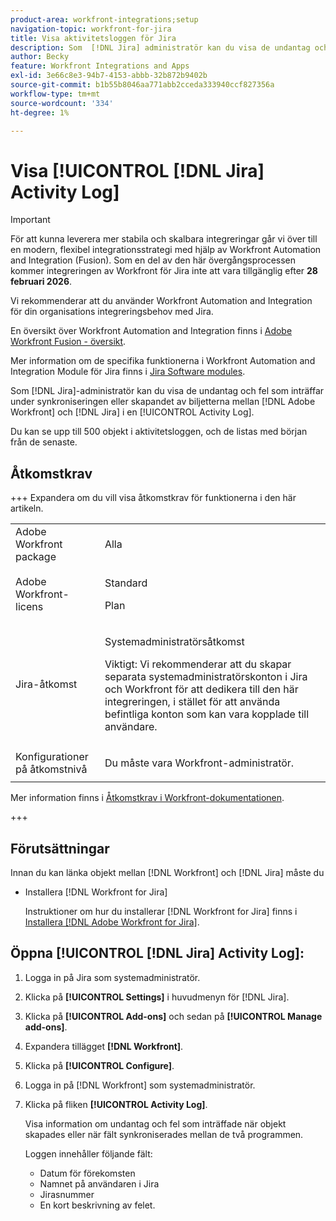 ```yaml
---
product-area: workfront-integrations;setup
navigation-topic: workfront-for-jira
title: Visa aktivitetsloggen för Jira
description: Som  [!DNL Jira] administratör kan du visa de undantag och fel som inträffar under synkroniseringen eller skapandet av biljetterna mellan [!DNL Adobe Workfront] och [!DNL Jira] i en aktivitetslogg.
author: Becky
feature: Workfront Integrations and Apps
exl-id: 3e66c8e3-94b7-4153-abbb-32b872b9402b
source-git-commit: b1b55b8046aa771abb2cceda333940ccf827356a
workflow-type: tm+mt
source-wordcount: '334'
ht-degree: 1%

---
```


# Visa [!UICONTROL [!DNL Jira] Activity Log]

>[!IMPORTANT]
>
>För att kunna leverera mer stabila och skalbara integreringar går vi över till en modern, flexibel integrationsstrategi med hjälp av Workfront Automation and Integration (Fusion). Som en del av den här övergångsprocessen kommer integreringen av Workfront för Jira inte att vara tillgänglig efter **28 februari 2026**.
>
>Vi rekommenderar att du använder Workfront Automation and Integration för din organisations integreringsbehov med Jira.
>
>En översikt över Workfront Automation and Integration finns i [Adobe Workfront Fusion - översikt](https://experienceleague.adobe.com/sv/docs/workfront-fusion/using/get-started-with-fusion/understand-workfront-fusion/workfront-fusion-overview).
>
>Mer information om de specifika funktionerna i Workfront Automation and Integration Module för Jira finns i [Jira Software modules](https://experienceleague.adobe.com/sv/docs/workfront-fusion/using/references/apps-and-their-modules/third-party-app-connectors/jira-software-modules).

<!--

>[!IMPORTANT]
>
>To deliver more stable and scalable integrations, we're shifting to a modern, flexible integration approach using Workfront Automation and Integration (Fusion). As part of this transition process, the Workfront for Jira integration will not be available after **February 28, 2026**. 
>
>We recommend using Workfront Automation and Integration for your organization's integration needs with Jira. 
>
>Eight ready-to-use Workfront Automation and Integration templates for Jira will be available by August to help replicate common workflows and accelerate implementation. Templates are fully customizable to meet specific business needs and can be extended as requirements evolve. 
> 
>For an overview of Workfront Automation and Integration, see [Adobe Workfront Fusion overview](https://experienceleague.adobe.com/sv/docs/workfront-fusion/using/get-started-with-fusion/understand-workfront-fusion/workfront-fusion-overview). 
>
>For information about the specific capabilities of the Workfront Automation and Integration modules for Jira, see [Jira Software modules](https://experienceleague.adobe.com/sv/docs/workfront-fusion/using/references/apps-and-their-modules/third-party-app-connectors/jira-software-modules). 

-->

Som [!DNL Jira]-administratör kan du visa de undantag och fel som inträffar under synkroniseringen eller skapandet av biljetterna mellan [!DNL Adobe Workfront] och [!DNL Jira] i en [!UICONTROL Activity Log].

Du kan se upp till 500 objekt i aktivitetsloggen, och de listas med början från de senaste.

## Åtkomstkrav

+++ Expandera om du vill visa åtkomstkrav för funktionerna i den här artikeln.

<table style="table-layout:auto"> 
 <col> 
 <col> 
 <tbody> 
  <tr> 
   <td role="rowheader">Adobe Workfront package</td> 
   <td><p>Alla</p>
   </td> 
  </tr> 
  <tr> 
   <td role="rowheader">Adobe Workfront-licens</td> 
   <td><p>Standard </p>
       <p>Plan </p>
   </td>
  </tr> 
  <tr> 
   <td role="rowheader">Jira-åtkomst</td> 
   <td> <p>Systemadministratörsåtkomst</p> <p>Viktigt: Vi rekommenderar att du skapar separata systemadministratörskonton i Jira och Workfront för att dedikera till den här integreringen, i stället för att använda befintliga konton som kan vara kopplade till användare.</p> </td> 
  </tr> 
  <tr> 
   <td role="rowheader">Konfigurationer på åtkomstnivå</td> 
   <td> <p>Du måste vara Workfront-administratör.</p> </td> 
  </tr> 
 </tbody> 
</table>

Mer information finns i [Åtkomstkrav i Workfront-dokumentationen](/help/quicksilver/administration-and-setup/add-users/access-levels-and-object-permissions/access-level-requirements-in-documentation.md).

+++

## Förutsättningar

Innan du kan länka objekt mellan [!DNL Workfront] och [!DNL Jira] måste du

* Installera [!DNL Workfront for Jira]

  Instruktioner om hur du installerar [!DNL Workfront for Jira] finns i [Installera [!DNL Adobe Workfront for Jira]](../../workfront-integrations-and-apps/use-workfront-with-jira/install-workfront-for-jira.md).

## Öppna [!UICONTROL [!DNL Jira] Activity Log]:

1. Logga in på Jira som systemadministratör.
1. Klicka på **[!UICONTROL Settings]** i huvudmenyn för [!DNL Jira].
1. Klicka på **[!UICONTROL Add-ons]** och sedan på **[!UICONTROL Manage add-ons]**.

1. Expandera tillägget **[!DNL Workfront]**.
1. Klicka på **[!UICONTROL Configure]**.
1. Logga in på [!DNL Workfront] som systemadministratör.
1. Klicka på fliken **[!UICONTROL Activity Log]**.  

   Visa information om undantag och fel som inträffade när objekt skapades eller när fält synkroniserades mellan de två programmen.

   Loggen innehåller följande fält:

   * Datum för förekomsten
   * Namnet på användaren i Jira
   * Jirasnummer
   * En kort beskrivning av felet.
